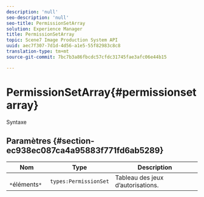 ```yaml
---
description: 'null'
seo-description: 'null'
seo-title: PermissionSetArray
solution: Experience Manager
title: PermissionSetArray
topic: Scene7 Image Production System API
uuid: aec7f307-7d1d-4d56-a1e5-55f82983c8c8
translation-type: tm+mt
source-git-commit: 7bc7b3a86fbcdc57cfdc31745fae3afc06e44b15

---
```



# PermissionSetArray{#permissionsetarray}

Syntaxe

## Paramètres {#section-ec938ec087ca4a95883f771fd6ab5289}

| Nom | Type | Description |
|---|---|---|
| ` *`éléments`*` | `types:PermissionSet` | Tableau des jeux d’autorisations. |

